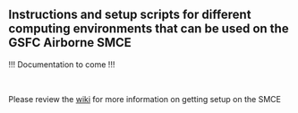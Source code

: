 ## Instructions and setup scripts for different computing environments that can be used on the GSFC Airborne SMCE

!!! Documentation to come !!!

<br>

Please review the [wiki](https://github.com/GSFC-618/airborne-smce-environments/wiki) for more information on getting setup on the SMCE
